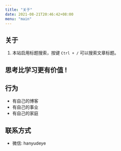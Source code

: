 ```yaml
---
title: "关于"
date: 2021-08-21T20:46:42+08:00
menu: "main"
---
```


## 关于

1. 本站启用标题搜索，按键 `Ctrl + /` 可以搜索文章标题。

## 思考比学习更有价值 !

## 行为

- 有自己的博客
- 有自己的事业
- 有自己的家庭

## 联系方式

- 微信: hanyudeye

